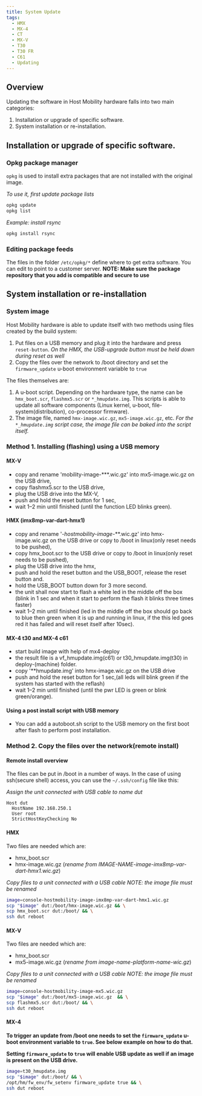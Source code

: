 ```yaml
---
title: System Update
tags:
  - HMX
  - MX-4
  - CT
  - MX-V
  - T30
  - T30 FR
  - C61
  - Updating
---
```


## Overview

Updating the software in Host Mobility hardware falls into two main categories:

1. Installation or upgrade of specific software.
2. System installation or re-installation.
 
##  Installation or upgrade of specific software.

###  Opkg package manager

`opkg` is used  to install extra packages that are not installed with the original image.

*To use it, first update package lists*
```bash
opkg update
opkg list
```

*Example: install rsync*
```bash
opkg install rsync
```

### Editing package feeds

The files in the folder `/etc/opkg/*` define where to get extra software. You can edit to point to a customer server.
**NOTE: Make sure the package repository that you add is compatible and secure to use**

## System installation or re-installation

### System image

Host Mobility hardware is able to update itself with two methods using files created by the build system:

1. Put files on a USB memory and plug it into the hardware and press `reset-button`. *On the HMX, the USB-upgrade button must be held down during reset as well*
2. Copy the files over the network to /boot directory and set the `firmware_update` u-boot environment variable to `true`

The files themselves are:

1. A u-boot script. Depending on the hardware type, the name can be `hmx_boot.scr`, `flashmx5.scr` or `*_hmupdate.img`. This scripts is able to update all software components (Linux kernel, u-boot, file-system(distribution), co-processor firmware).
2. The image file, named `hmx-image.wic.gz`, `mx5-image.wic.gz`, etc. *For the `*_hmupdate.img` script case, the image file can be baked into the script itself.*


### Method 1. Installing (flashing) using a USB memory

#### MX-V

* copy and rename 'mobility-image-***.wic.gz' into mx5-image.wic.gz on the USB drive,
* copy flashmx5.scr to the USB drive,
* plug the USB drive into the MX-V,
* push and hold the reset button for 1 sec,
* wait 1–2 min until finished (until the function LED blinks green).

#### HMX (imx8mp-var-dart-hmx1)

* copy and rename '*-hostmobility-image-***.wic.gz' into hmx-image.wic.gz on the USB drive or copy to /boot in linux(only reset needs to be pushed),
* copy hmx_boot.scr to the USB drive or copy to /boot in linux(only reset needs to be pushed),
* plug the USB drive into the hmx,
* push and hold the reset button and the USB_BOOT, release the reset button and.
* hold the USB_BOOT button down for 3 more second.
* the unit shall now start to flash a white led in the middle off the box (blink in 1 sec and when it start to perform the flash it blinks three times faster)
* wait 1–2 min until finished (led in the middle off the box should go back to blue then green when it is up and running in linux, if the this led goes red it has failed and will reset itself after 10sec).

#### MX-4 t30 and MX-4 c61

* start build image with help of mx4-deploy
* the result file is a vf_hmupdate.img(c61) or t30_hmupdate.img(t30) in deploy-(machine) folder.
* copy '**hmupdate.img' into hmx-image.wic.gz on the USB drive
* push and hold the reset button for 1 sec,(all leds will blink green if the system has started with the reflash)
* wait 1–2 min until finished (until the pwr LED is green or blink green/orange).

#### Using a post install script with USB memory

* You can add a autoboot.sh script to the USB memory on the first boot after flash to perform post installation.

### Method 2. Copy the files over the network(remote install)

#### Remote install overview

The files can be put in /boot in a number of ways. In the case of using ssh(secure shell) access, you can use the `~/.ssh/config` file like this:

*Assign the unit connected with USB cable to name dut*
```
Host dut
  HostName 192.168.250.1
  User root
  StrictHostKeyChecking No
```

#### HMX

Two files are needed which are:

* hmx_boot.scr 
* hmx-image.wic.gz (*rename from IMAGE-NAME-image-imx8mp-var-dart-hmx1.wic.gz*)

*Copy files to a unit connected with a USB cable NOTE: the image file must be renamed*
```bash
image=console-hostmobility-image-imx8mp-var-dart-hmx1.wic.gz
scp "$image" dut:/boot/hmx-image.wic.gz && \
scp hmx_boot.scr dut:/boot/ && \
ssh dut reboot
```

#### MX-V

Two files are needed which are:

* hmx_boot.scr 
* mx5-image.wic.gz (*rename from image-name-platform-name-wic.gz*)

*Copy files to a unit connected with a USB cable NOTE: the image file must be renamed*
```bash
image=console-hostmobility-image-mx5.wic.gz
scp "$image" dut:/boot/mx5-image.wic.gz  && \
scp flashmx5.scr dut:/boot/ && \
ssh dut reboot
```


#### MX-4

**To trigger an update from /boot one needs to set the `firmware_update` u-boot environment variable to `true`. See below example on how to do that.**

**Setting `firmware_update` to `true` will enable USB update as well if an image is present on the USB drive.**

```bash
image=t30_hmupdate.img
scp "$image" dut:/boot/ && \
/opt/hm/fw_env/fw_setenv firmware_update true && \
ssh dut reboot
```
